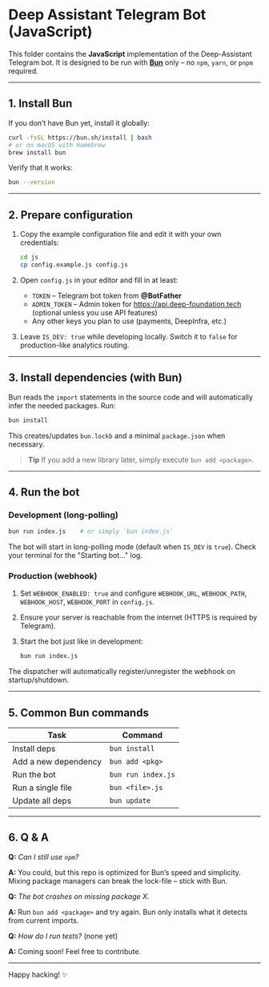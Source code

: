 # Deep Assistant Telegram Bot (JavaScript)

This folder contains the **JavaScript** implementation of the Deep-Assistant Telegram bot. It is designed to be run with **[Bun](https://bun.sh)** only – no `npm`, `yarn`, or `pnpm` required.

---

## 1. Install Bun

If you don’t have Bun yet, install it globally:

```bash
curl -fsSL https://bun.sh/install | bash
# or on macOS with Homebrew
brew install bun
```

Verify that it works:

```bash
bun --version
```

---

## 2. Prepare configuration

1. Copy the example configuration file and edit it with your own credentials:

   ```bash
   cd js
   cp config.example.js config.js
   ```

2. Open `config.js` in your editor and fill in at least:

   * `TOKEN` – Telegram bot token from **@BotFather**
   * `ADMIN_TOKEN` – Admin token for <https://api.deep-foundation.tech> (optional unless you use API features)
   * Any other keys you plan to use (payments, DeepInfra, etc.)

3. Leave `IS_DEV: true` while developing locally. Switch it to `false` for production-like analytics routing.

---

## 3. Install dependencies (with Bun)

Bun reads the `import` statements in the source code and will automatically infer the needed packages. Run:

```bash
bun install
```

This creates/updates `bun.lockb` and a minimal `package.json` when necessary.

> **Tip**   If you add a new library later, simply execute `bun add <package>`.

---

## 4. Run the bot

### Development (long-polling)

```bash
bun run index.js    # or simply `bun index.js`
```

The bot will start in long-polling mode (default when `IS_DEV` is `true`). Check your terminal for the "Starting bot…" log.

### Production (webhook)

1. Set `WEBHOOK_ENABLED: true` and configure `WEBHOOK_URL`, `WEBHOOK_PATH`, `WEBHOOK_HOST`, `WEBHOOK_PORT` in `config.js`.
2. Ensure your server is reachable from the internet (HTTPS is required by Telegram).
3. Start the bot just like in development:

   ```bash
   bun run index.js
   ```

The dispatcher will automatically register/unregister the webhook on startup/shutdown.

---

## 5. Common Bun commands

| Task                        | Command                      |
| --------------------------- | ---------------------------- |
| Install deps                | `bun install`               |
| Add a new dependency        | `bun add <pkg>`             |
| Run the bot                 | `bun run index.js`          |
| Run a single file           | `bun <file>.js`             |
| Update all deps             | `bun update`                |

---

## 6. Q & A

**Q:** _Can I still use `npm`?_

**A:** You could, but this repo is optimized for Bun’s speed and simplicity. Mixing package managers can break the lock-file – stick with Bun.

**Q:** _The bot crashes on missing package X._

**A:** Run `bun add <package>` and try again. Bun only installs what it detects from current imports.

**Q:** _How do I run tests?_ (none yet)

**A:** Coming soon! Feel free to contribute.

---

Happy hacking! ✨ 